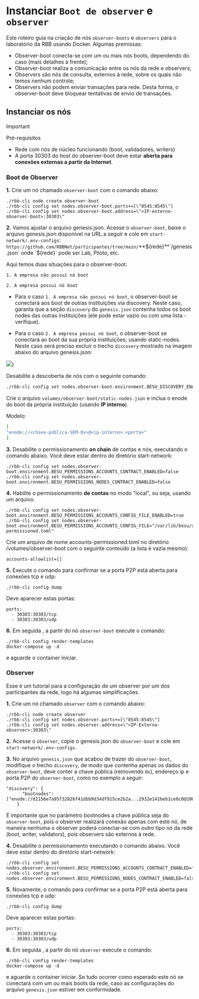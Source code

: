 # Instanciar `Boot de observer` e `observer`

Este roteiro guia na criação de nós `observer-boots` e `observers` para o laboratório da RBB usando Docker. Algumas premissas: 
- Observer-boot conecta-se com um ou mais nós boots, dependendo do caso (mais detalhes à frente);
- Observer-boot realiza a comunicação entre os nós da rede e observers;
- Observers são nós de consulta, externos à rede, sobre os quais não temos nenhum controle;
- Observers não podem enviar transações para rede. Desta forma, o observer-boot deve bloquear tentativas de envio de transações.

## Instanciar os nós

> [!IMPORTANT]
> Pré-requisitos
> 	- Rede com nós de núcleo funcionando (boot, validadores, writers)
> 	- A porta 30303 do host do observer-boot deve estar **aberta para conexões externas a partir da Internet**. 

### Boot de Observer

**1.** Crie um nó chamado `observer-boot` com o comando abaixo:
```
./rbb-cli node create observer-boot
./rbb-cli config set nodes.observer-boot.ports+=[\"8545:8545\"]
./rbb-cli config set nodes.observer-boot.address=\"<IP-externo-observer-boot>:30303\"
```

**2.** Vamos ajustar o arquivo genesis.json. Acesse o `observer-boot`, baixe o arquivo genesis.json disponível na URL a seguir e cole em `start-network/.env-configs`: `https://github.com/RBBNet/participantes/tree/main/`**${rede}**`/genesis.json` onde `${rede}` pode ser Lab, Piloto, etc.


Aqui temos duas situações para o observer-boot:

 	1. A empresa não possui nó boot
  
	2. A empresa possui nó boot
 
- Para o caso `1. A empresa não possui nó boot`, o observer-boot se conectará aos boot de outras instituições via discovery. Neste caso, garanta que a seção `discovery` do `genesis.json` contenha todos os boot nodes das outras instituições (ele pode estar vazio ou com uma lista - verifique).
  
- Para o caso `2. A empresa possui nó boot`, o observer-boot se conectará ao boot da sua própria instituições, usando static-nodes. Neste caso será preciso excluir o trecho `discovery` mostrado na imagem abaixo do arquivo genesis.json:

![](https://i.imgur.com/mdU0lYT.png))

Desabilite a descoberta de nós com o seguinte comando:

  ```bash
  ./rbb-cli config set nodes.observer-boot.environment.BESU_DISCOVERY_ENABLED=false
  
  ```
 Crie o arquivo `volumes/observer-boot/static-nodes.json` e inclua o enode do boot da própria instituição (usando **IP interno**).

  Modelo:

  ```json
  [ 
  "enode://<chave-pública-SEM-0x>@<ip-interno>:<porta>"
  ]
  ```

**3.** Desabilite o permissionamento **on chain** de contas e nós, executando o comando abaixo. Você deve estar dentro do diretório start-network:
```
./rbb-cli config set nodes.observer-boot.environment.BESU_PERMISSIONS_ACCOUNTS_CONTRACT_ENABLED=false
./rbb-cli config set nodes.observer-boot.environment.BESU_PERMISSIONS_NODES_CONTRACT_ENABLED=false
```

**4.** Habilite o permissionamento **de contas** no modo "local", ou seja, usando um arquivo. 
```
./rbb-cli config set nodes.observer-boot.environment.BESU_PERMISSIONS_ACCOUNTS_CONFIG_FILE_ENABLED=true
./rbb-cli config set nodes.observer-boot.environment.BESU_PERMISSIONS_ACCOUNTS_CONFIG_FILE="/var/lib/besu/accounts-permissioned.toml"

```
Crie um arquivo de nome accounts-permissioned.toml no diretório /volumes/observer-boot com o seguinte conteúdo (a lista é vazia mesmo):
```
accounts-allowlist=[]
```

**5.** Execute o comando para confirmar se a porta P2P está aberta para conexões tcp e udp:

```
./rbb-cli config dump
```

Deve aparecer estas portas:

	ports:
      - 30303:30303/tcp
      - 30303:30303/udp 


**6.** Em seguida , a partir do nó `observer-boot` execute o comando:
```
./rbb-cli config render-templates
docker-compose up -d
```

e aguarde o container iniciar. 



### Observer

Esse é um tutorial para a configuração de um observer por um dos participantes da rede, logo há algumas simplificações.

**1.** Crie um nó chamado `observer` com o comando abaixo:
```
./rbb-cli node create observer
./rbb-cli config set nodes.observer.ports+=[\"8545:8545\"]
./rbb-cli config set nodes.observer.address=\"<IP-Externo-observer>:30303\"
```

**2.** Acesse o `observer`, copie o genesis.json do `observer-boot` e cole em `start-network/.env-configs`.

**3.** No arquivo `genesis.json` que acabou de trazer do `observer-boot`, modifique o trecho `discovery`, de modo que contenha apenas os dados do `observer-boot`, deve conter a chave pública (removendo `0x`), endereço ip e porta P2P do `observer-boot`, como no exemplo a seguir:
```
"discovery": {
      "bootnodes": ["enode://d2156e7a95f32026f41dbb9d34df915ce2b2a...2932e141beb1ce8c0@100.100.100.100:30303"]
    }
```

É importante que no parâmetro bootnodes a chave pública seja do `observer-boot`, pois o observer realizará conexão apenas com este nó, de maneira nenhuma o observer poderá conectar-se com outro tipo nó da rede (boot, writer, validators), pois observers são externos à rede. 

**4.** Desabilite o permissionamento executando o comando abaixo. Você deve estar dentro do diretório start-network:
```
./rbb-cli config set nodes.observer.environment.BESU_PERMISSIONS_ACCOUNTS_CONTRACT_ENABLED=false
./rbb-cli config set nodes.observer.environment.BESU_PERMISSIONS_NODES_CONTRACT_ENABLED=false
```

**5.** Novamente, o comando para confirmar se a porta P2P está aberta para conexões tcp e udp:

```
./rbb-cli config dump
```

Deve aparecer estas portas:

	ports:
      - 30303:30303/tcp
      - 30303:30303/udp 





**6.** Em seguida , a partir do nó `observer` execute o comando:
```
./rbb-cli config render-templates
docker-compose up -d
```

e aguarde o container iniciar. Se tudo ocorrer como esperado este nó se conectará com um ou mais boots da rede, caso as configurações do arquivo `genesis.json` estiver em conformidade.
